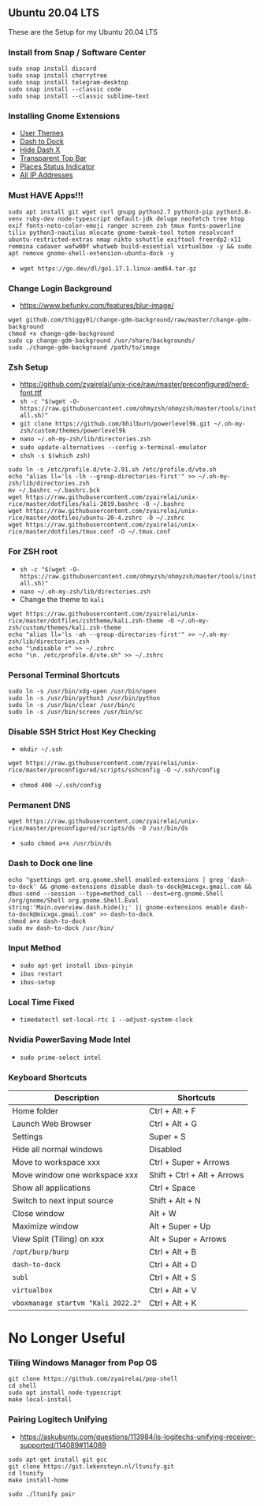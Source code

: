 ## Ubuntu 20.04 LTS
These are the Setup for my Ubuntu 20.04 LTS

### Install from Snap / Software Center
```
sudo snap install discord
sudo snap install cherrytree
sudo snap install telegram-desktop
sudo snap install --classic code
sudo snap install --classic sublime-text
```

### Installing Gnome Extensions
- [User Themes](https://extensions.gnome.org/extension/19/user-themes/)
- [Dash to Dock](https://extensions.gnome.org/extension/307/dash-to-dock/)
- [Hide Dash X](https://extensions.gnome.org/extension/805/hide-dash/)
- [Transparent Top Bar](https://extensions.gnome.org/extension/1708/transparent-top-bar/)
- [Places Status Indicator](https://extensions.gnome.org/extension/8/places-status-indicator/)
- [All IP Addresses](https://extensions.gnome.org/extension/3994/all-ip-addresses/)

### Must HAVE Apps!!!
```
sudo apt install git wget curl gnupg python2.7 python3-pip python3.8-venv ruby-dev node-typescript default-jdk deluge neofetch tree htop exif fonts-noto-color-emoji ranger screen zsh tmux fonts-powerline tilix python3-nautilus mlocate gnome-tweak-tool totem resolvconf ubuntu-restricted-extras nmap nikto sshuttle exiftool freerdp2-x11 remmina cadaver wafw00f whatweb build-essential virtualbox -y && sudo apt remove gnome-shell-extension-ubuntu-dock -y
```
- `wget https://go.dev/dl/go1.17.1.linux-amd64.tar.gz`

### Change Login Background
- https://www.befunky.com/features/blur-image/
```
wget github.com/thiggy01/change-gdm-background/raw/master/change-gdm-background
chmod +x change-gdm-background
sudo cp change-gdm-background /usr/share/backgrounds/
sudo ./change-gdm-background /path/to/image
```

### Zsh Setup
- https://github.com/zyairelai/unix-rice/raw/master/preconfigured/nerd-font.ttf
- `sh -c "$(wget -O- https://raw.githubusercontent.com/ohmyzsh/ohmyzsh/master/tools/install.sh)"`
- `git clone https://github.com/bhilburn/powerlevel9k.git ~/.oh-my-zsh/custom/themes/powerlevel9k`
- `nano ~/.oh-my-zsh/lib/directories.zsh`
- `sudo update-alternatives --config x-terminal-emulator`
- `chsh -s $(which zsh)`

```
sudo ln -s /etc/profile.d/vte-2.91.sh /etc/profile.d/vte.sh
echo "alias ll='ls -lh --group-directories-first'" >> ~/.oh-my-zsh/lib/directories.zsh
mv ~/.bashrc ~/.bashrc.bck
wget https://raw.githubusercontent.com/zyairelai/unix-rice/master/dotfiles/kali-2019.bashrc -O ~/.bashrc
wget https://raw.githubusercontent.com/zyairelai/unix-rice/master/dotfiles/ubuntu-20-4.zshrc -O ~/.zshrc
wget https://raw.githubusercontent.com/zyairelai/unix-rice/master/dotfiles/tmux.conf -O ~/.tmux.conf
```

### For ZSH root
- `sh -c "$(wget -O- https://raw.githubusercontent.com/ohmyzsh/ohmyzsh/master/tools/install.sh)"`
- `nano ~/.oh-my-zsh/lib/directories.zsh`
- Change the theme to `kali`
```
wget https://raw.githubusercontent.com/zyairelai/unix-rice/master/dotfiles/zshtheme/kali.zsh-theme -O ~/.oh-my-zsh/custom/themes/kali.zsh-theme
echo "alias ll='ls -ah --group-directories-first'" >> ~/.oh-my-zsh/lib/directories.zsh
echo "\ndisable r" >> ~/.zshrc
echo "\n. /etc/profile.d/vte.sh" >> ~/.zshrc
```

### Personal Terminal Shortcuts
```
sudo ln -s /usr/bin/xdg-open /usr/bin/open
sudo ln -s /usr/bin/python3 /usr/bin/python
sudo ln -s /usr/bin/clear /usr/bin/c
sudo ln -s /usr/bin/screen /usr/bin/sc
```

### Disable SSH Strict Host Key Checking
- `mkdir ~/.ssh`
```
wget https://raw.githubusercontent.com/zyairelai/unix-rice/master/preconfigured/scripts/sshconfig -O ~/.ssh/config
```
- `chmod 400 ~/.ssh/config`  

### Permanent DNS
```
wget https://raw.githubusercontent.com/zyairelai/unix-rice/master/preconfigured/scripts/ds -O /usr/bin/ds
```
- `sudo chmod a+x /usr/bin/ds`


### Dash to Dock one line
```
echo "gsettings get org.gnome.shell enabled-extensions | grep 'dash-to-dock' && gnome-extensions disable dash-to-dock@micxgx.gmail.com && dbus-send --session --type=method_call --dest=org.gnome.Shell /org/gnome/Shell org.gnome.Shell.Eval string:'Main.overview.dash.hide();' || gnome-extensions enable dash-to-dock@micxgx.gmail.com" >> dash-to-dock
chmod a+x dash-to-dock
sudo mv dash-to-dock /usr/bin/
```

### Input Method
- `sudo apt-get install ibus-pinyin`
- `ibus restart`
- `ibus-setup`

### Local Time Fixed
- `timedatectl set-local-rtc 1 --adjust-system-clock`

### Nvidia PowerSaving Mode Intel
- `sudo prime-select intel`

### Keyboard Shortcuts
| Description                              | Shortcuts                   | 
| ---------------------------------------- | --------------------------- |
| Home folder                              | Ctrl + Alt + F              | 
| Launch Web Browser                       | Ctrl + Alt + G              | 
| Settings                                 | Super + S                   | 
| Hide all normal windows                  | Disabled                    | 
| Move to workspace xxx                    | Ctrl + Super + Arrows       | 
| Move window one workspace xxx            | Shift + Ctrl + Alt + Arrows | 
| Show all applications                    | Ctrl + Space                | 
| Switch to next input source              | Shift + Alt + N             |
| Close window                             | Alt + W                     |
| Maximize window                          | Alt + Super + Up            |
| View Split (Tiling) on xxx               | Alt + Super + Arrows        |
| `/opt/burp/burp`                         | Ctrl + Alt + B              |
| `dash-to-dock`                           | Ctrl + Alt + D              |
| `subl`                                   | Ctrl + Alt + S              |
| `virtualbox`                             | Ctrl + Alt + V              |
| `vboxmanage startvm "Kali 2022.2"`       | Ctrl + Alt + K              |

# No Longer Useful 

### Tiling Windows Manager from Pop OS
```
git clone https://github.com/zyairelai/pop-shell
cd shell
sudo apt install node-typescript
make local-install
```

### Pairing Logitech Unifying
- https://askubuntu.com/questions/113984/is-logitechs-unifying-receiver-supported/114089#114089
```
sudo apt-get install git gcc
git clone https://git.lekensteyn.nl/ltunify.git
cd ltunify
make install-home

sudo ./ltunify pair
```
